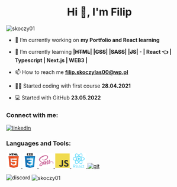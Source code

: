 <h1 align="center">Hi 👋, I'm Filip</h1>

<p align="left"> <img src="https://komarev.com/ghpvc/?username=skoczy01&label=Profile%20views&color=0e75b6&style=flat" alt="skoczy01" /> </p>

- 🔭 I’m currently working on **my Portfolio and React learning**

- 🌱 I’m currently learning **|<s>HTML</s>| |<s>CSS</s>| |<s>SASS</s>| |<s>JS</s>| - | React 👈 | Typescript | Next.js | WEB3 |**

- 📫 How to reach me **filip.skoczylas00@wp.pl**

- 👨‍💻 Started coding with first course **28.04.2021**

- 💻 Started with GitHub **23.05.2022**


<h3 align="left">Connect with me:</h3>
<p align="left">
<a href="https://linkedin.com/in/filip-skoczylas-a89662200/" target="_blank"><img align="center " src="https://www.svgrepo.com/show/9911/linkedin.svg" alt="linkedin" height="30" width="40" /></a>

</p>

<h3 align="left">Languages and Tools:</h3>
<p align="left"> 
    <a href="https://www.w3schools.com/html/" target="_blank" rel="noreferrer"> <img src="https://raw.githubusercontent.com/devicons/devicon/master/icons/html5/html5-original-wordmark.svg" alt="html5" width="40" height="40"/> </a>
  <a href="https://www.w3schools.com/css/" target="_blank" rel="noreferrer"> <img src="https://raw.githubusercontent.com/devicons/devicon/master/icons/css3/css3-original-wordmark.svg" alt="css3" width="40" height="40"/> </a> 
  <a href="https://sass-lang.com" target="_blank" rel="noreferrer"> <img src="https://raw.githubusercontent.com/devicons/devicon/master/icons/sass/sass-original.svg" alt="sass" width="40" height="40"/> </a> 
  <a href="https://developer.mozilla.org/en-US/docs/Web/JavaScript" target="_blank" rel="noreferrer"> <img src="https://raw.githubusercontent.com/devicons/devicon/master/icons/javascript/javascript-original.svg" alt="javascript" width="40" height="40"/> </a> <a href="https://reactjs.org/" target="_blank" rel="noreferrer"> <img src="https://raw.githubusercontent.com/devicons/devicon/master/icons/react/react-original-wordmark.svg" alt="react" width="40" height="40"/> </a> 
<a href="https://git-scm.com/" target="_blank" rel="noreferrer"> <img src="https://www.vectorlogo.zone/logos/git-scm/git-scm-icon.svg" alt="git" width="40" height="40"/> </a> </p>
<p><img align="left" src="https://github-readme-stats.vercel.app/api/top-langs?username=skoczy01&show_icons=true&locale=en&layout=compact" alt="discord" /></p>

<p>&nbsp;<img align="center" src="https://github-readme-stats.vercel.app/api?username=skoczy01&show_icons=true&locale=en" alt="skoczy01" /></p>
